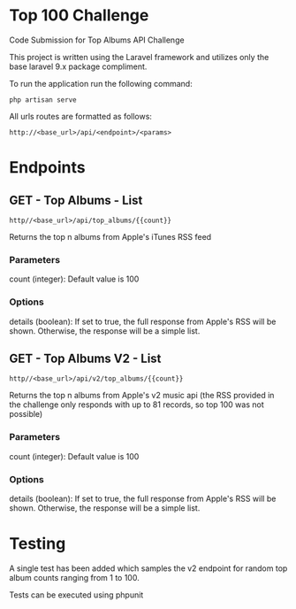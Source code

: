 # Top 100 Challenge
Code Submission for Top Albums API Challenge

This project is written using the Laravel framework and utilizes only the base laravel 9.x package compliment.

To run the application run the following command:
```angular2html
php artisan serve
```

All urls routes are formatted as follows:
```
http://<base_url>/api/<endpoint>/<params>
```
# Endpoints
## GET - Top Albums - List
```
http//<base_url>/api/top_albums/{{count}}
```
Returns the top n albums from Apple's iTunes RSS feed

### Parameters
count (integer): Default value is 100

### Options
details (boolean): If set to true, the full response from Apple's RSS will be shown. Otherwise, the response will be a simple list.


## GET - Top Albums V2 - List
```
http//<base_url>/api/v2/top_albums/{{count}}
```
Returns the top n albums from Apple's v2 music api
(the RSS provided in the challenge only responds with up to 81 records, so top 100 was not possible)

### Parameters
count (integer): Default value is 100

### Options
details (boolean): If set to true, the full response from Apple's RSS will be shown. Otherwise, the response will be a simple list.

# Testing
A single test has been added which samples the v2 endpoint for random top album counts ranging from 1 to 100.

Tests can be executed using phpunit
